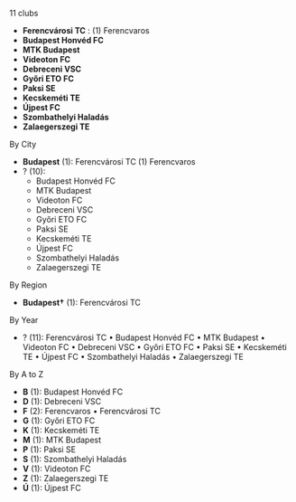11 clubs

- **Ferencvárosi TC** : (1) Ferencvaros
- **Budapest Honvéd FC**
- **MTK Budapest**
- **Videoton FC**
- **Debreceni VSC**
- **Győri ETO FC**
- **Paksi SE**
- **Kecskeméti TE**
- **Újpest FC**
- **Szombathelyi Haladás**
- **Zalaegerszegi TE**




By City

- **Budapest** (1): Ferencvárosi TC  (1) Ferencvaros
- ? (10): 
  - Budapest Honvéd FC 
  - MTK Budapest 
  - Videoton FC 
  - Debreceni VSC 
  - Győri ETO FC 
  - Paksi SE 
  - Kecskeméti TE 
  - Újpest FC 
  - Szombathelyi Haladás 
  - Zalaegerszegi TE 




By Region

- **Budapest†** (1):   Ferencvárosi TC




By Year

- ? (11):   Ferencvárosi TC • Budapest Honvéd FC • MTK Budapest • Videoton FC • Debreceni VSC • Győri ETO FC • Paksi SE • Kecskeméti TE • Újpest FC • Szombathelyi Haladás • Zalaegerszegi TE






By A to Z

- **B** (1): Budapest Honvéd FC
- **D** (1): Debreceni VSC
- **F** (2): Ferencvaros • Ferencvárosi TC
- **G** (1): Győri ETO FC
- **K** (1): Kecskeméti TE
- **M** (1): MTK Budapest
- **P** (1): Paksi SE
- **S** (1): Szombathelyi Haladás
- **V** (1): Videoton FC
- **Z** (1): Zalaegerszegi TE
- **Ú** (1): Újpest FC




